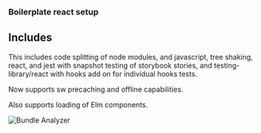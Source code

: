 ### Boilerplate react setup

## Includes

This includes code splitting of node modules, and javascript, tree shaking,
react, and jest with snapshot testing of storybook stories, and
testing-library/react with hooks add on for individual hooks tests.

Now supports sw precaching and offline capabilities.

Also supports loading of Elm components.

![Bundle Analyzer](bundle.png?raw=true)
